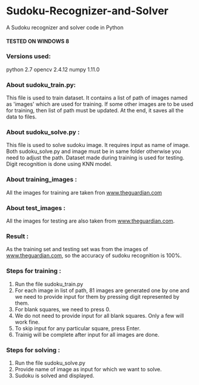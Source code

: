 # Sudoku-Recognizer-and-Solver
A Sudoku recognizer and solver code in Python

#### TESTED ON WINDOWS 8

### Versions used:
python 2.7
opencv 2.4.12
numpy 1.11.0

### About sudoku_train.py:
This file is used to train dataset.
It contains a list of path of images named as 'images' which are used for training.
If some other images are to be used for training, then list of path must be updated.
At the end, it saves all the data to files.

### About sudoku_solve.py :
This file is used to solve sudoku image.
It requires input as name of image.
Both sudoku_solve.py and image must be in same folder otherwise you need to adjust the path.
Dataset made during training is used for testing.
Digit recognition is done using KNN model.

### About training_images :
All the images for training are taken fron www.theguardian.com

### About test_images :
All the images for testing are also taken from www.theguardian.com.

### Result :
As the training set and testing set was from the images of www.theguardian.com, so the accuracy of sudoku recognition is 100%.

### Steps for training :
1. Run the file sudoku_train.py
2. For each image in list of path, 81 images are generated one by one and we need to provide input for them by pressing digit represented by them.
3. For blank squares, we need to press 0.
4. We do not need to provide input for all blank squares. Only a few will work fine.
5. To skip input for any particular square, press Enter.
6. Trainig will be complete after input for all images are done.

### Steps for solving :
1. Run the file sudoku_solve.py
2. Provide name of image as input for which we want to solve.
3. Sudoku is solved and displayed.
